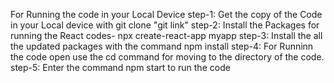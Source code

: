 For Running the code in your Local Device 
step-1: 
    Get the copy of the Code in your Local device with git clone "git link" 
step-2: 
    Install the Packages for running the React codes- npx create-react-app myapp 
step-3: 
    Install the all the updated packages with the command npm install 
step-4: 
    For Runninn the code open use the cd command for moving to the directory of the code. 
step-5: 
    Enter the command npm start to run the code
